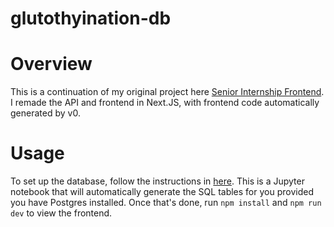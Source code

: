 # glutothyination-db


# Overview
This is a continuation of my original project here [Senior Internship Frontend](https://github.com/rohand2290/senior-internship-frontend).
I remade the API and frontend in Next.JS, with frontend code automatically generated by v0. 


# Usage
To set up the database, follow the instructions in [here](https://github.com/rohand2290/glutothyination-data-processing/).
This is a Jupyter notebook that will automatically generate the SQL tables for you provided you have Postgres installed.
Once that's done, run `npm install` and `npm run dev` to view the frontend. 

